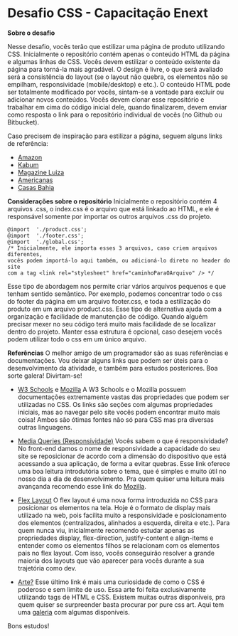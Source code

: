 # Desafio CSS - Capacitação Enext


**Sobre o desafio**

Nesse desafio, vocês terão que estilizar uma página de produto utilizando CSS. Inicialmente o repositório contém apenas o conteúdo HTML da página e algumas linhas de CSS. Vocês devem estilizar o conteúdo existente da página para torná-la mais agradável. O design é livre, o que será avaliado será a consistência do layout (se o layout não quebra, os elementos não se empilham, responsividade (mobile/desktop) e etc.). O conteúdo HTML pode ser totalmente modificado por vocês, sintam-se a vontade para excluir ou adicionar novos conteúdos. Vocês devem clonar esse repositório e trabalhar em cima do código inicial dele, quando finalizarem, devem enviar como resposta o link para o repositório individual de vocês (no Github ou Bitbucket). 

Caso precisem de inspiração para estilizar a página, seguem alguns links de referência:

- [Amazon](https://www.amazon.com.br/Lite-128gb-6gb-RAM-Blue/dp/B08ZN8DBYC?source=ps-sl-shoppingads-lpcontext&psc=1)
- [Kabum](https://www.kabum.com.br/produto/177295/smartphone-xiaomi-mi-11-lite-4g-lte-128gb-8gb-ram-dual-sim-tela-6-55-f90hz-preto?gclid=CjwKCAjwzOqKBhAWEiwArQGwaDRTUyjnl83MZNWWe03OLhLByxDds8InBU5rPSrhpbZGH8gWMyTAChoCrsYQAvD_BwE)
- [Magazine Luiza](https://www.magazineluiza.com.br/mi-11-lite-dual-sim-128-gb-bubblegum-blue-6-gb-ram-azul/p/hhef4jh6b3/te/ceba/?&seller_id=lionshop&utm_source=google&utm_medium=pla&utm_campaign=&partner_id=54222&gclid=CjwKCAjwzOqKBhAWEiwArQGwaIGGtj-WHjLWk1sAOKvlUCXNNRx6XNPZSCLRIpS-KId2nNbxonJ89BoCBz0QAvD_BwE&gclsrc=aw.ds)
- [Americanas](https://www.americanas.com.br/produto/1854257598?pfm_carac=xiaomi&pfm_index=1&pfm_page=search&pfm_pos=grid&pfm_type=search_page&offerId=60e7261b52131c3c817889b9)
- [Casas Bahia](https://www.casasbahia.com.br/smartphone-xiaomi-mi-11-lite-dual-sim-128-gb-bubblegum-blue-6-gb-ram-1516468413/p/1516468413?utm_medium=Cpc&utm_source=GP_PLA&IdSku=1516468413&idLojista=40118&utm_campaign=3P_AllProducts_SSC&gclid=CjwKCAjwzOqKBhAWEiwArQGwaMeqVKgbbKDOFm4pps5ZmlXDLroKxcYGuGl9LdHa_qbCmGCfcT1uahoCunIQAvD_BwE)

**Considerações sobre o repositório**
Inicialmente o repositório contém 4 arquivos .css, o index.css é o arquivo que está linkado ao HTML, e ele é responsável somente por importar  os outros arquivos .css do projeto. 
```
@import  './product.css';
@import  './footer.css';
@import  './global.css';
/* Inicialmente, ele importa esses 3 arquivos, caso criem arquivos diferentes,
vocês podem importá-lo aqui também, ou adicioná-lo direto no header do site
com a tag <link rel="stylesheet" href="caminhoParaOArquivo" /> */
```
Esse tipo de abordagem nos permite criar vários arquivos pequenos e que tenham sentido semântico. Por exemplo, podemos concentrar todo o css do footer da página em um arquivo footer.css, e toda a estilização do produto em um arquivo product.css. Esse tipo de alternativa ajuda com a organização e facilidade de manutenção de código. Quando alguém precisar mexer no seu código terá muito mais facilidade de se localizar dentro do projeto. Manter essa estrutura é opcional, caso desejem vocês podem utilizar todo o css em um único arquivo.

**Referências**
O melhor amigo de um programador são as suas referências e documentações. Vou deixar alguns links que podem ser úteis para o desenvolvimento da atividade, e também para estudos posteriores. Boa sorte galera! Divirtam-se!

- [W3 Schools](https://www.w3schools.com/cssref/) e [Mozilla](https://developer.mozilla.org/en-US/docs/Web/CSS)
	A W3 Schools e o Mozilla possuem documentações extremamente vastas das propriedades que podem ser utilizadas no CSS. Os links são seções com algumas propriedades iniciais, mas ao navegar pelo site vocês podem encontrar muito mais coisa! Ambos são ótimas fontes não só para CSS mas pra diversas outras linguagens.

- [Media Queries (Responsividade)](https://blog.apiki.com/media-queries-breakpoints-projetos-mobile-first/)
	Vocês sabem o que é responsividade? No front-end damos o nome de responsividade a capacidade do seu site se reposicionar de acordo com a dimensão do dispositivo que está acessando a sua aplicação, de forma a evitar quebras. Esse link oferece uma boa leitura introdutória sobre o tema, que é simples e muito útil no nosso dia a dia de desenvolvimento. Pra quem quiser uma leitura mais avançanda recomendo esse link do [Mozilla](https://developer.mozilla.org/en-US/docs/Learn/CSS/CSS_layout/Responsive_Design).
- [Flex Layout](https://www.alura.com.br/artigos/css-guia-do-flexbox)
	O flex layout é uma nova forma introduzida  no CSS para posicionar os elementos na tela. Hoje é o formato de display mais utilizado na web, pois facilita muito a responsividade e posicionamento dos elementos (centralizados, alinhados a esquerda, direita e etc.). Para quem nunca viu, inicialmente recomendo estudar apenas as propriedades display, flex-direction, justify-content e align-items e entender como os elementos filhos se relacionam com os elementos pais no flex layout. Com isso, vocês conseguirão resolver a grande maioria dos layouts que vão aparecer para vocês durante a sua trajetória como dev.
- [Arte?](https://diana-adrianne.com/purecss-francine/)
	Esse último link é mais uma curiosidade de como o CSS é poderoso e sem limite de uso. Essa arte foi feita exclusivamente utilizando tags de HTML e CSS. Existem muitas outras disponíveis, pra quem quiser se surpreender basta procurar por pure css art. Aqui tem uma [galeria](https://css-art.com/) com algumas disponíveis.

Bons estudos!
